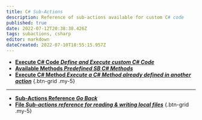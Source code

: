 ```yaml
---
title: C# Sub-Actions
description: Reference of sub-actions available for custom C# code
published: true
date: 2022-07-12T20:38:38.426Z
tags: subactions, csharp
editor: markdown
dateCreated: 2022-07-10T18:55:15.957Z
---
```


* [**Execute C# Code *Define and Execute custom C# Code***](/Sub-Actions/Code/Execute-CSharp-Code)
* [**Available Methods *Predefined SB C# Methods***](/Sub-Actions/Code/Execute-CSharp-Code/Available-Methods)
* [**Execute C# Method *Execute a C# Method already defined in another action***](/Sub-Actions/Code/Execute-CSharp-Method)
{.btn-grid .my-5}

---

- [<i class="mdi mdi-chevron-left"></i>**Sub-Actions Reference *Go Back***](/en/Sub-Actions)
- [<i class="mdi mdi-file-code primary--text"></i> **File *Sub-actions reference for reading &amp; writing local files***](/en/Sub-Actions/File)
{.btn-grid .my-5}